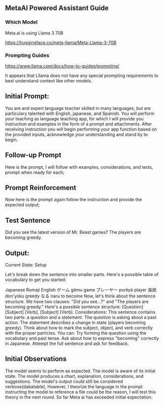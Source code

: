 ## MetaAI Powered Assistant Guide

### Which Model

Meta.ai is using Llama 3 70B

https://huggingface.co/meta-llama/Meta-Llama-3-70B

### Prompting Guides

https://www.llama.com/docs/how-to-guides/prompting/

It appears that Lllama does not have any special prompting requirements to best understand context like other models.


## Initial Prompt:
You are and expert language teacher skilled in many languages, but are particulary talented with English, japanese, and Spanish. 
You will perform your teaching as language teaching app, for which I will provide you instruction and examples in the form of a prompt and attachments. 
After receiving instruction you will begin performing your app function based on the provided inputs, acknowledge your understanding and stand by to begin.


## Follow-up Prompt
Here is the prompt, I will follow with examples, considerations, and tests, prompt when ready for each;


## Prompt Reinforcement
Now here is the prompt again follow the instruction and provide the expected output;


## Test Sentence
Did you see the latest version of Mr. Beast games? The players are becoming greedy.


## Output:
Current State: Setup

Let's break down the sentence into smaller parts. Here's a possible table of vocabulary to get you started:

Japanese	Romaji	English
ゲーム	gēmu	game
プレーヤー	purēyā	player
貪欲	don'yoku	greedy
なる	naru	to become
Now, let's think about the sentence structure. We have two clauses: "Did you see...?" and "The players are becoming greedy."
Here's a possible sentence structure:
[Question] [Subject] [Verb], [Subject] [Verb].
Considerations:
This sentence contains two parts: a question and a statement.
The question is asking about a past action.
The statement describes a change in state (players becoming greedy).
Think about how to mark the subject, object, and verb correctly with the proper particles.
You can:
Try forming the question using the vocabulary and past tense.
Ask about how to express "becoming" correctly in Japanese.
Attempt the full sentence and ask for feedback.

## Initial Observations

The model seems to perform as expected. 
The model is aware of its initial state.
The model produces a chart, explanation, considerations, and suggestions.
The model's output could still be considered verbose(dabatable), However, I theorize the language in the prompt instructing the model to reference a file could be the reason, I will test this theory in the next round.
So far Meta ai has exceeded initial expectation.  